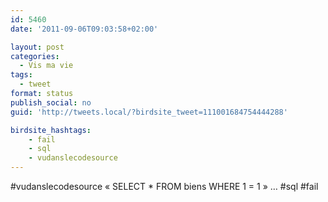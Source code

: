```yaml
---
id: 5460
date: '2011-09-06T09:03:58+02:00'

layout: post
categories:
  - Vis ma vie
tags:
  - tweet
format: status
publish_social: no
guid: 'http://tweets.local/?birdsite_tweet=111001684754444288'

birdsite_hashtags:
    - fail
    - sql
    - vudanslecodesource
---
```


\#vudanslecodesource « SELECT \* FROM biens WHERE 1 = 1 » … #sql #fail